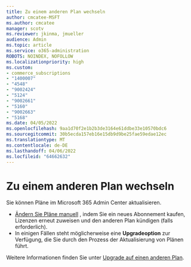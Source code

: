 ```yaml
---
title: Zu einem anderen Plan wechseln
author: cmcatee-MSFT
ms.author: cmcatee
manager: scotv
ms.reviewer: jkinma, jmueller
audience: Admin
ms.topic: article
ms.service: o365-administration
ROBOTS: NOINDEX, NOFOLLOW
ms.localizationpriority: high
ms.custom:
- commerce_subscriptions
- "1400007"
- "4548"
- "9002424"
- "5124"
- "9002661"
- "5160"
- "9002663"
- "5168"
ms.date: 04/05/2022
ms.openlocfilehash: 9aa1d70f2e1b2b3de3164e61ddbe33e10570bdc6
ms.sourcegitcommit: 30b5ecda157eb16e15db9d9be25fae59edae12ec
ms.translationtype: MT
ms.contentlocale: de-DE
ms.lasthandoff: 04/06/2022
ms.locfileid: "64662632"
---
```

# <a name="upgrade-to-a-different-plan"></a>Zu einem anderen Plan wechseln

Sie können Pläne im Microsoft 365 Admin Center aktualisieren.

- [Ändern Sie Pläne manuell](https://docs.microsoft.com/microsoft-365/commerce/subscriptions/change-plans-manually) , indem Sie ein neues Abonnement kaufen, Lizenzen erneut zuweisen und den anderen Plan kündigen (falls erforderlich).
- In einigen Fällen steht möglicherweise eine **Upgradeoption** zur Verfügung, die Sie durch den Prozess der Aktualisierung von Plänen führt.

Weitere Informationen finden Sie unter [Upgrade auf einen anderen Plan](https://docs.microsoft.com/microsoft-365/commerce/subscriptions/upgrade-to-different-plan).
